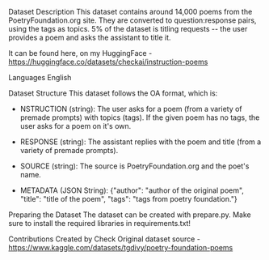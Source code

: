 Dataset Description This dataset contains around 14,000 poems from the
PoetryFoundation.org site. They are converted to question:response pairs, using
the tags as topics. 5% of the dataset is titling requests -- the user provides a
poem and asks the assistant to title it.

It can be found here, on my HuggingFace -
https://huggingface.co/datasets/checkai/instruction-poems

Languages English

Dataset Structure This dataset follows the OA format, which is:

- NSTRUCTION (string): The user asks for a poem (from a variety of premade
prompts) with topics (tags). If the given poem has no tags, the user asks for a
poem on it's own.

- RESPONSE (string): The assistant replies with the poem and title (from a variety
of premade prompts).

- SOURCE (string): The source is PoetryFoundation.org and the poet's name.

- METADATA (JSON String): {"author": "author of the original poem", "title":
"title of the poem", "tags": "tags from poetry foundation."}

Preparing the Dataset The dataset can be created with prepare.py. Make sure to
install the required libraries in requirements.txt!

Contributions Created by Check Original dataset source -
https://www.kaggle.com/datasets/tgdivy/poetry-foundation-poems
